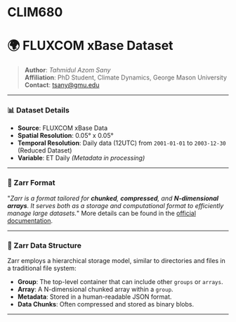 # CLIM680
# 🌍 **FLUXCOM xBase Dataset**
> **Author**: *Tahmidul Azom Sany*  
> **Affiliation**: PhD Student, Climate Dynamics, George Mason University  
> **Contact**: [tsany@gmu.edu](mailto:tsany@gmu.edu)  

---

### 📊 Dataset Details
- **Source**: FLUXCOM xBase Data
- **Spatial Resolution**: 0.05° x 0.05°
- **Temporal Resolution**: Daily data (12UTC) from `2001-01-01` to `2003-12-30` (Reduced Dataset)
- **Variable**: ET Daily *(Metadata in processing)*

---

### 💾 Zarr Format
"*Zarr is a format tailored for **chunked**, **compressed**, and **N-dimensional arrays**. It serves both as a storage and computational format to efficiently manage large datasets.*" More details can be found in the [official documentation](https://zarr.readthedocs.io/en/stable/).

---

### 📂 Zarr Data Structure
Zarr employs a hierarchical storage model, similar to directories and files in a traditional file system:
- **Group**: The top-level container that can include other `groups` or `arrays`.
- **Array**: A N-dimensional chunked array within a `group`.
- **Metadata**: Stored in a human-readable JSON format.
- **Data Chunks**: Often compressed and stored as binary blobs.

---
